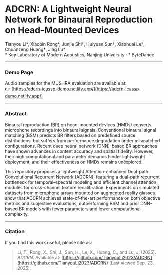 # ADCRN: A Lightweight Neural Network for Binaural Reproduction on Head-Mounted Devices

Tianyou Li\*, Xiaobin Rong\*, Junjie Shi†, Huiyuan Sun†, Xiaohuai Le†, Chuanzeng Huang†, Jing Lu\*  
\* Key Laboratory of Modern Acoustics, Nanjing University · † ByteDance  

---

### Demo Page  
Audio samples for the MUSHRA evaluation are available at:  
👉 [https://adcrn-icassp-demo.netlify.app/](https://adcrn-icassp-demo.netlify.app/)

---

### Abstract  
Binaural reproduction (BR) on head-mounted devices (HMDs) converts microphone recordings into binaural signals. Conventional binaural signal matching (BSM) predicts BR filters based on predefined source distributions, but suffers from performance degradation under mismatched configurations. Recent deep neural network (DNN)-based BR approaches have shown advances in content accuracy and spatial fidelity. However, their high computational and parameter demands hinder lightweight deployment, and their effectiveness on HMDs remains unexplored. 

This repository proposes a lightweight Attention-enhanced Dual-path Convolutional Recurrent Network (ADCRN), featuring a dual-path recurrent bottleneck for temporal–spectral modeling and efficient channel attention modules for cross-channel feature recalibration. Experiments on simulated datasets from microphone arrays mounted on augmented reality glasses show that ADCRN achieves state-of-the-art performance on both objective metrics and subjective evaluations, outperforming BSM and prior DNN-based BR models with fewer parameters and lower computational complexity. 

---

### Citation  
If you find this work useful, please cite as:  

> Li, T., Rong, X., Shi, J., Sun, H., Le, X., Huang, C., and Lu, J. (2025).  
> *ADCRN*. Available at: [https://github.com/TianyouLi2023/ADCRN](https://github.com/TianyouLi2023/ADCRN) (Last viewed Sep. 23, 2025).  
